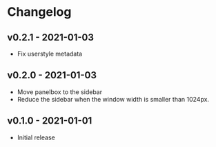 # Changelog

## v0.2.1 - 2021-01-03
- Fix userstyle metadata

## v0.2.0 - 2021-01-03

- Move panelbox to the sidebar
- Reduce the sidebar when the window width is smaller than
  1024px.

## v0.1.0 - 2021-01-01

- Initial release

